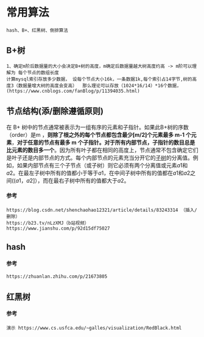# 常用算法

```
hash、B+、红黑树、倒排算法
```

## B+树

```
1、确定m阶后数据量的大小会决定B+树的高度，m确定后数据量越大树高度约高 -> m阶可以理解为 每个节点的数组长度
计算mysql索引存放多少数据， 设每个节点大小16k，一条数据1k,每个索引占14字节,树的高度3（数据量增大树的高度会变高）  那么理论可以存放（1024*16/14）*16个数据， (https://www.cnblogs.com/fanBlog/p/11394035.html)

```

## 节点结构(添/删除遵循原则)

在 B+ 树中的节点通常被表示为一组有序的元素和子指针。如果此B+树的序数（order）是m ，**则除了根之外的每个节点都包含最少[m/2]个元素最多 m-1 个元素**，**对于任意的节点有最多 m 个子指针。对于所有内部节点，子指针的数目总是比元素的数目多一个**。因为所有叶子都在相同的高度上，节点通常不包含确定它们是叶子还是内部节点的方式。每个内部节点的元素充当分开它的[子树](https://baike.baidu.com/item/子树)的分离值。例如，如果内部节点有三个子节点（或子树）则它必须有两个分离值或元素*a*1和*a*2。在最左子树中所有的值都小于等于*a*1，在中间子树中所有的值都在*a*1和*a*2之间((*a*1，*a*2]），而在最右子树中所有的值都大于*a*2。

#### 参考 

```
https://blog.csdn.net/shenchaohao12321/article/details/83243314 （插入/删除）
https://b23.tv/nLzXMJ（b站视频）
https://www.jianshu.com/p/92d15df75027
```

## hash

#### 参考

```
https://zhuanlan.zhihu.com/p/21673805
```

## 红黑树

#### 参考

```
演示 https://www.cs.usfca.edu/~galles/visualization/RedBlack.html
```

